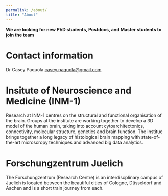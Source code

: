 ```yaml
---
permalink: /about/
title: "About"
---
```


**We are looking for new PhD students, Postdocs, and Master students to join the team** 

# Contact information
Dr Casey Paquola
casey.paquola@gmail.com

# Insitute of Neuroscience and Medicine (INM-1)
Research at INM-1 centres on the structural and functional organisation of the brain. Groups at the institute are working together to develop a 3D model of the human brain, taking into account cytoarchitectonics, connectivity, molecular structure, genetics and brain function. The institue brings together a long legacy of histological brain mapping with state-of-the-art microscropy techniques and advanced big data analytics.

# Forschungzentrum Juelich
The Forschungzentrum (Research Centre) is an interdiscplinary campus of  
Juelich is located between the beautiful cities of Cologne, Düsseldorf and Aachen and is a short train journey from each. 





